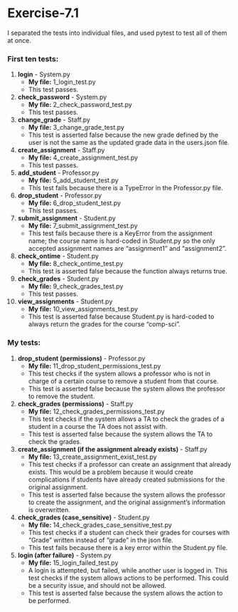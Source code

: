 # Exercise-7.1

I separated the tests into individual files, and used pytest to test all of them at once.

### First ten tests:
1. **login** - System.py 
   * **My file:** 1_login_test.py
   * This test passes.
1. **check_password** - System.py
   * **My file:** 2_check_password_test.py
   * This test passes.
1. **change_grade** - Staff.py
   * **My file:** 3_change_grade_test.py
   * This test is asserted false because the new grade defined by the user is not the same as the updated grade data in the users.json file. 
1. **create_assignment** - Staff.py
   * **My file:** 4_create_assignment_test.py
   * This test passes.
1. **add_student** - Professor.py
   * **My file:** 5_add_student_test.py
   * This test fails because there is a TypeError in the Professor.py file.
1. **drop_student** - Professor.py
   * **My file:** 6_drop_student_test.py
   * This test passes.
1. **submit_assignment** - Student.py
   * **My file:** 7_submit_assignment_test.py
   * This test fails because there is a KeyError from the assignment name; the course name is hard-coded in Student.py so the only accepted assignment names are “assignment1” and “assignment2”.
1. **check_ontime** - Student.py
   * **My file:** 8_check_ontime_test.py
   * This test is asserted false because the function always returns true.
1. **check_grades** - Student.py
   * **My file:** 9_check_grades_test.py
   * This test passes.
1. **view_assignments** - Student.py
   * **My file:** 10_view_assignments_test.py
   * This test is asserted false because Student.py is hard-coded to always return the grades for the course “comp-sci”.
### My tests:
1. **drop_student (permissions)** - Professor.py
   * **My file:** 11_drop_student_permissions_test.py
   * This test checks if the system allows a professor who is not in charge of a certain course to remove a student from that course.
   * This test is asserted false because the system allows the professor to remove the student.
1. **check_grades (permissions)** - Staff.py
   * **My file:** 12_check_grades_permissions_test.py
   * This test checks if the system allows a TA to check the grades of a student in a course the TA does not assist with.
   * This test is asserted false because the system allows the TA to check the grades.
1. **create_assignment (if the assignment already exists)** - Staff.py
   * **My file:** 13_create_assignment_exist_test.py
   * This test checks if a professor can create an assignment that already exists. This would be a problem because it would create complications if students have already created submissions for the original assignment.
   * This test is asserted false because the system allows the professor to create the assignment, and the original assignment’s information is overwritten.
1. **check_grades (case_sensitive)** - Student.py
   * **My file:** 14_check_grades_case_sensitive_test.py
   * This test checks if a student can check their grades for courses with “Grade” written instead of “grade” in the json file.
   * This test fails because there is a key error within the Student.py file.
1. **login (after failure)** - System.py
   * **My file:** 15_login_failed_test.py
   * A login is attempted, but failed, while another user is logged in. This test checks if the system allows actions to be performed. This could be a security issue, and should not be allowed.
   * This test is asserted false because the system allows the action to be performed.
